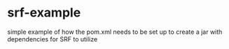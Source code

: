 # srf-example
simple example of how the pom.xml needs to be set up to create a jar with dependencies for SRF to utilize
